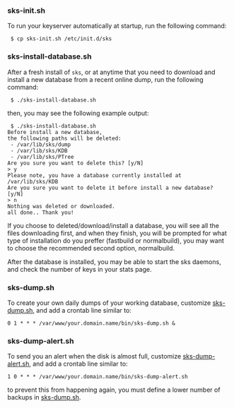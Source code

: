 ### sks-init.sh
To run your keyserver automatically at startup, run the following command:
```
 $ cp sks-init.sh /etc/init.d/sks
```

### sks-install-database.sh
After a fresh install of ```sks```, or at anytime that you need to download and install a new database from a recent online dump, run the following command:
```
 $ ./sks-install-database.sh
```
then, you may see the following example output:
```
 $ ./sks-install-database.sh
Before install a new database,
the following paths will be deleted:
 - /var/lib/sks/dump
 - /var/lib/sks/KDB
 - /var/lib/sks/PTree
Are you sure you want to delete this? [y/N]
> y
Please note, you have a database currently installed at /var/lib/sks/KDB
Are you sure you want to delete it before install a new database? [y/N]
> n
Nothing was deleted or downloaded.
all done.. Thank you!
```
If you choose to deleted/download/install a database, you will see all the files downloading first, and when they finish, you will be prompted for what type of installation do you preffer (fastbuild or normalbuild), you may want to choose the recommended second option, normalbuild.

After the database is installed, you may be able to start the sks daemons, and check the number of keys in your stats page.
### sks-dump.sh
To create your own daily dumps of your working database, customize [sks-dump.sh](sks-dump.sh), and add a crontab line similar to:
```
0 1 * * * /var/www/your.domain.name/bin/sks-dump.sh &
```
### sks-dump-alert.sh
To send you an alert when the disk is almost full, customize [sks-dump-alert.sh](sks-dump-alert.sh), and add a crontab line similar to:
```
1 0 * * * /var/www/your.domain.name/bin/sks-dump-alert.sh
```
to prevent this from happening again, you must define a lower number of backups in [sks-dump.sh](sks-dump.sh).
